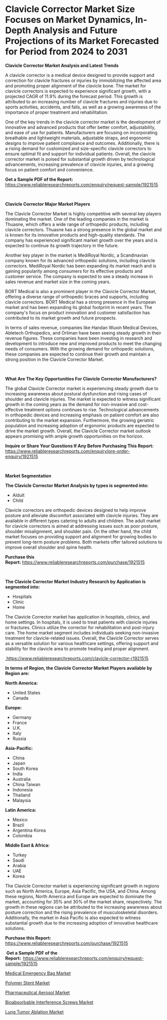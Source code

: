 <p><h1>Clavicle Corrector Market Size Focuses on Market Dynamics, In-Depth Analysis and Future Projections of its Market Forecasted for Period from 2024 to 2031</h1></p><p><strong>Clavicle Corrector Market Analysis and Latest Trends</strong></p>
<p><p>A clavicle corrector is a medical device designed to provide support and correction for clavicle fractures or injuries by immobilizing the affected area and promoting proper alignment of the clavicle bone. The market for clavicle correctors is expected to experience significant growth, with a projected CAGR of 11.9% during the forecast period. This growth is attributed to an increasing number of clavicle fractures and injuries due to sports activities, accidents, and falls, as well as a growing awareness of the importance of proper treatment and rehabilitation.</p><p>One of the key trends in the clavicle corrector market is the development of innovative and advanced products that offer better comfort, adjustability, and ease of use for patients. Manufacturers are focusing on incorporating breathable and lightweight materials, adjustable straps, and ergonomic designs to improve patient compliance and outcomes. Additionally, there is a rising demand for customized and size-specific clavicle correctors to ensure optimal fit and support for individual patients. Overall, the clavicle corrector market is poised for substantial growth driven by technological advancements, increasing prevalence of clavicle injuries, and a growing focus on patient comfort and convenience.</p></p>
<p><strong>Get a Sample PDF of the Report:&nbsp;</strong> <a href="https://www.reliableresearchreports.com/enquiry/request-sample/1921515">https://www.reliableresearchreports.com/enquiry/request-sample/1921515</a></p>
<p>&nbsp;</p>
<p><strong>Clavicle Corrector Major Market Players</strong></p>
<p><p>The Clavicle Corrector Market is highly competitive with several key players dominating the market. One of the leading companies in the market is Thuasne, which offers a wide range of orthopedic products, including clavicle correctors. Thuasne has a strong presence in the global market and is known for its innovative products and high-quality standards. The company has experienced significant market growth over the years and is expected to continue its growth trajectory in the future.</p><p>Another key player in the market is MediRoyal Nordic, a Scandinavian company known for its advanced orthopedic solutions, including clavicle correctors. MediRoyal Nordic has been expanding its market reach and is gaining popularity among consumers for its effective products and customer service. The company is expected to see a steady increase in sales revenue and market size in the coming years.</p><p>BORT Medical is also a prominent player in the Clavicle Corrector Market, offering a diverse range of orthopedic braces and supports, including clavicle correctors. BORT Medical has a strong presence in the European market and has been expanding its global footprint in recent years. The company's focus on product innovation and customer satisfaction has contributed to its market growth and future prospects.</p><p>In terms of sales revenue, companies like Handan Wuxin Medical Devices, Abletech Orthopedics, and Orliman have been seeing steady growth in their revenue figures. These companies have been investing in research and development to introduce new and improved products to meet the changing needs of consumers. With the growing demand for orthopedic solutions, these companies are expected to continue their growth and maintain a strong position in the Clavicle Corrector Market.</p></p>
<p>&nbsp;</p>
<p><strong>What Are The Key Opportunities For Clavicle Corrector Manufacturers?</strong></p>
<p><p>The global Clavicle Corrector market is experiencing steady growth due to increasing awareness about postural dysfunction and rising cases of shoulder and clavicle injuries. The market is expected to witness significant growth in the coming years as the demand for non-invasive and cost-effective treatment options continues to rise. Technological advancements in orthopedic devices and increasing emphasis on patient comfort are also contributing to the market expansion. Furthermore, the growing geriatric population and increasing adoption of ergonomic products are expected to drive the market growth. Overall, the Clavicle Corrector market outlook appears promising with ample growth opportunities on the horizon.</p></p>
<p><strong>Inquire or Share Your Questions If Any Before Purchasing This Report:</strong> <a href="https://www.reliableresearchreports.com/enquiry/pre-order-enquiry/1921515">https://www.reliableresearchreports.com/enquiry/pre-order-enquiry/1921515</a></p>
<p>&nbsp;</p>
<p><strong>Market Segmentation</strong></p>
<p><strong>The Clavicle Corrector Market Analysis by types is segmented into:</strong></p>
<p><ul><li>Aldult</li><li>Child</li></ul></p>
<p><p>Clavicle correctors are orthopedic devices designed to help improve posture and alleviate discomfort associated with clavicle injuries. They are available in different types catering to adults and children. The adult market for clavicle correctors is aimed at addressing issues such as poor posture, shoulder misalignment, and shoulder pain. On the other hand, the child market focuses on providing support and alignment for growing bodies to prevent long-term posture problems. Both markets offer tailored solutions to improve overall shoulder and spine health.</p></p>
<p><strong>Purchase this Report:&nbsp;</strong><a href="https://www.reliableresearchreports.com/purchase/1921515">https://www.reliableresearchreports.com/purchase/1921515</a></p>
<p>&nbsp;</p>
<p><strong>The Clavicle Corrector Market Industry Research by Application is segmented into:</strong></p>
<p><ul><li>Hospitals</li><li>Clinic</li><li>Home</li></ul></p>
<p><p>The Clavicle Corrector market has application in hospitals, clinics, and home settings. In hospitals, it is used to treat patients with clavicle injuries or fractures. Clinics utilize the corrector for rehabilitation and post-injury care. The home market segment includes individuals seeking non-invasive treatment for clavicle-related issues. Overall, the Clavicle Corrector serves as a versatile solution for various healthcare settings, offering support and stability for the clavicle area to promote healing and proper alignment.</p></p>
<p><a href="https://www.reliableresearchreports.com/clavicle-corrector-r1921515">&nbsp;https://www.reliableresearchreports.com/clavicle-corrector-r1921515</a></p>
<p><strong>In terms of Region, the Clavicle Corrector Market Players available by Region are:</strong></p>
<p>
    <p> <strong> North America: </strong>
        <ul>
            <li>United States</li>
            <li>Canada</li>
        </ul>
        </p> 
    <p> <strong> Europe: </strong>
        <ul>
            <li>Germany</li>
            <li>France</li>
            <li>U.K.</li>
            <li>Italy</li>
            <li>Russia</li>
        </ul>
        </p> 
    <p> <strong> Asia-Pacific: </strong>
        <ul>
            <li>China</li>
            <li>Japan</li>
            <li>South Korea</li>
            <li>India</li>
            <li>Australia</li>
            <li>China Taiwan</li>
            <li>Indonesia</li>
            <li>Thailand</li>
            <li>Malaysia</li>
        </ul>
        </p> 
    <p> <strong> Latin America: </strong>
        <ul>
            <li>Mexico</li>
            <li>Brazil</li>
            <li>Argentina Korea</li>
            <li>Colombia</li>
        </ul>
        </p> 
    <p> <strong> Middle East & Africa: </strong>
        <ul>
            <li>Turkey</li>
            <li>Saudi</li>
            <li>Arabia</li>
            <li>UAE</li>
            <li>Korea</li>
        </ul>
    </p>
    </p>
<p><p>The Clavicle Corrector market is experiencing significant growth in regions such as North America, Europe, Asia Pacific, the USA, and China. Among these regions, North America and Europe are expected to dominate the market, accounting for 35% and 30% of the market share, respectively. The growth in these regions can be attributed to the increasing awareness about posture correction and the rising prevalence of musculoskeletal disorders. Additionally, the market in Asia Pacific is also expected to witness substantial growth due to the increasing adoption of innovative healthcare solutions.</p></p>
<p><strong>Purchase this Report: </strong><a href="https://www.reliableresearchreports.com/purchase/1921515">https://www.reliableresearchreports.com/purchase/1921515</a></p>
<p>&nbsp;<strong>Get a Sample PDF of the Report:&nbsp;&nbsp;</strong><a href="https://www.reliableresearchreports.com/enquiry/request-sample/1921515">https://www.reliableresearchreports.com/enquiry/request-sample/1921515</a></p>
<p><strong></strong></p>
<p><p><a href="https://github.com/hzxpgedq27/Market-Research-Report-List-1/blob/main/medical-emergency-bag-market.md">Medical Emergency Bag Market</a></p><p><a href="https://github.com/gcimaudf65/Market-Research-Report-List-2/blob/main/polymer-stent-market.md">Polymer Stent Market</a></p><p><a href="https://github.com/waylose1223/Market-Research-Report-List-2/blob/main/pharmaceutical-aerosol-market.md">Pharmaceutical Aerosol Market</a></p><p><a href="https://github.com/sardarp081/Market-Research-Report-List-2/blob/main/bioabsorbable-interference-screws-market.md">Bioabsorbable Interference Screws Market</a></p><p><a href="https://github.com/mdinislamsheik/Market-Research-Report-List-1/blob/main/lung-tumor-ablation-market.md">Lung Tumor Ablation Market</a></p></p>